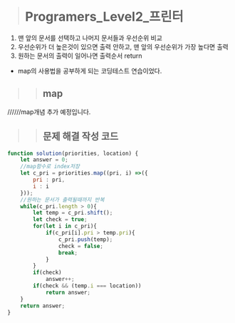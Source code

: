 ><h1>Programers_Level2_프린터</h1>
1. 맨 앞의 문서를 선택하고 나머지 문서들과 우선순위 비교
2. 우선순위가 더 높은것이 있으면 출력 안하고, 맨 앞의 우선순위가 가장 높다면 출력
3. 원하는 문서의 출력이 일어나면 출력순서 return<br>
- map의 사용법을 공부하게 되는 코딩테스트 연습이었다.
>><h2>map</h2>
//////map개념 추가 예정입니다.
>><h2>문제 해결 작성 코드</h2>
```javascript
function solution(priorities, location) {
    let answer = 0;
    //map함수로 index저장
    let c_pri = priorities.map((pri, i) =>({
        pri : pri,
        i : i
    }));
    //원하는 문서가 출력될때까지 반복
    while(c_pri.length > 0){
        let temp = c_pri.shift();
        let check = true;
        for(let i in c_pri){
            if(c_pri[i].pri > temp.pri){
                c_pri.push(temp);
                check = false;
                break;
            }
        }
        if(check)
            answer++;
        if(check && (temp.i === location))
            return answer;
    }
    return answer;
}
```

